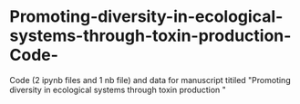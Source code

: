 # Promoting-diversity-in-ecological-systems-through-toxin-production-Code-
Code (2 ipynb files and 1 nb file) and data for manuscript titiled "Promoting diversity in ecological systems through toxin production "

